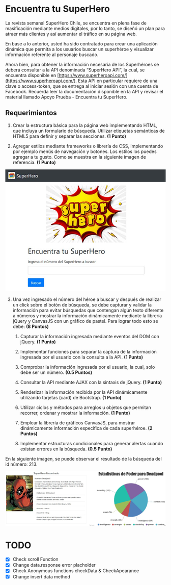 # Encuentra tu SuperHero

La revista semanal SuperHero Chile, se encuentra en plena fase de masificación mediante medios digitales, por lo tanto, se diseñó un plan para atraer más clientes y así aumentar el tráfico en su página web.

En base a lo anterior, usted ha sido contratado para crear una aplicación dinámica que
permita a los usuarios buscar un superhéroe y visualizar información referente al personaje
buscado.

Ahora bien, para obtener la información necesaria de los Superhéroes se deberá consultar a
la API denominada “SuperHero API”, la cual, se encuentra disponible en
[https://www.superheroapi.com/](https://www.superheroapi.com/). Esta API en particular requiere de una clave o access-token,
que se entrega al iniciar sesión con una cuenta de Facebook. Recuerda leer la
documentación disponible en la API y revisar el material llamado Apoyo Prueba - Encuentra
tu SuperHero.

## Requerimientos

1. Crear la estructura básica para la página web implementando HTML, que incluya un
   formulario de búsqueda. Utilizar etiquetas semánticas de HTML5 para definir y
   separar las secciones. **(1 Punto)**

2. Agregar estilos mediante frameworks o librería de CSS, implementando por ejemplo
   menús de navegación y botones. Los estilos los puedes agregar a tu gusto. Como se
   muestra en la siguiente imagen de referencia. **(1 Punto)**

<p align="center">
  <img src="./assets/img/example01.jpg" alt="Size Limit CLI" width="738">
</p>

3. Una vez ingresado el número del héroe a buscar y después de realizar un click sobre
   el botón de búsqueda, se debe capturar y validar la información para evitar
   búsquedas que contengan algún texto diferente a números y mostrar la información
   dinámicamente mediante la librería jQuery y CanvasJS con un gráfico de pastel. Para
   lograr todo esto se debe: **(8 Puntos)**

   1. Capturar la información ingresada mediante eventos del DOM con jQuery. **(1 Punto)**

   2. Implementar funciones para separar la captura de la información ingresada por el usuario con la consulta a la API. **(1 Punto)**

   3. Comprobar la información ingresada por el usuario, la cual, solo debe ser un número. **(0.5 Puntos)**

   4. Consultar la API mediante AJAX con la sintaxis de jQuery. **(1 Punto)**

   5. Renderizar la información recibida por la API dinámicamente utilizando tarjetas (card) de Bootstrap. **(1 Punto)**

   6. Utilizar ciclos y métodos para arreglos u objetos que permitan recorrer, ordenar y mostrar la información. **(1 Punto)**

   7. Emplear la librería de gráficos CanvasJS, para mostrar dinámicamente información específica de cada superhéroe. **(2 Puntos)**

   8. Implementar estructuras condicionales para generar alertas cuando existan errores en la búsqueda. **(0.5 Punto)**

En la siguiente imagen, se puede observar el resultado de la búsqueda del id número: 213.

<p align="center">
  <img src="./assets/img/example02.jpg" alt="Size Limit CLI" width="738">
</p>

# TODO

-  [x] Check scroll Function
-  [x] Change data.response error placholder
-  [x] Check Anonymous functions checkData & CheckApearance
-  [x] Change insert data method
